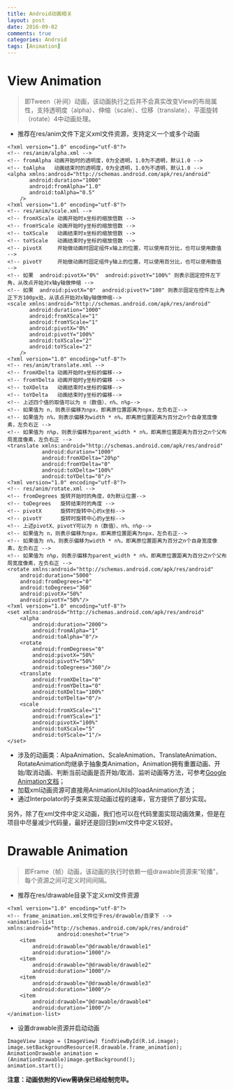 ```yaml
---
title: Android动画相关
layout: post
date: 2016-09-02
comments: true
categories: Android
tags: [Animation]
---
```

<!--more-->
# View Animation

>即Tween（补间）动画，该动画执行之后并不会真实改变View的布局属性，支持透明度（alpha）、伸缩（scale）、位移（translate）、平面旋转（rotate）4中动画处理。

* 推荐在res/anim文件下定义xml文件资源，支持定义一个或多个动画
```
<?xml version="1.0" encoding="utf-8"?>
<!-- res/anim/alpha.xml -->
<!-- fromAlpha 动画开始时的透明度，0为全透明，1.0为不透明，默认1.0 -->
<!-- toAlpha   动画结束时的透明度，0为全透明，1.0为不透明，默认1.0 -->
<alpha xmlns:android="http://schemas.android.com/apk/res/android"
       android:duration="1000"
       android:fromAlpha="1.0"
       android:toAlpha="0.5"
    />
<?xml version="1.0" encoding="utf-8"?> 
<!-- res/anim/scale.xml -->
<!-- fromXScale 动画开始时x坐标的缩放倍数 -->
<!-- fromYScale 动画开始时y坐标的缩放倍数 -->
<!-- toXScale   动画结束时x坐标的缩放倍数 -->
<!-- toYScale   动画结束时y坐标的缩放倍数 -->
<!-- pivotX     开始做动画时固定组件x轴上的位置，可以使用百分比，也可以使用数值 -->
<!-- pivotY     开始做动画时固定组件y轴上的位置，可以使用百分比，也可以使用数值 -->
<!-- 如果  android:pivotX="0%"  android:pivotY="100%" 则表示固定控件左下角，从改点开始对x轴y轴做伸缩 -->
<!-- 如果  android:pivotX="0"  android:pivotY="100" 则表示固定在控件左上角正下方100px处，从该点开始对x轴y轴做伸缩-->
<scale xmlns:android="http://schemas.android.com/apk/res/android"
       android:duration="1000"
       android:fromXScale="1"
       android:fromYScale="1"
       android:pivotX="0%"
       android:pivotY="100%"
       android:toXScale="2"
       android:toYScale="2"
    />
<?xml version="1.0" encoding="utf-8"?>
<!-- res/anim/translate.xml -->
<!-- fromXDelta 动画开始时x坐标的偏移-->
<!-- fromYDelta 动画开始时y坐标的偏移 -->
<!-- toXDelta   动画结束时x坐标的偏移-->
<!-- toYDelta   动画结束时y坐标的偏移-->
<!-- 上述四个值的取值可以为 n（数值）、n%、n%p-->
<!-- 如果值为 n，则表示偏移为npx，即离原位置距离为npx，左负右正-->
<!-- 如果值为 n%，则表示偏移为width * n%，即离原位置距离为百分之n个自身宽度像素，左负右正 -->
<!-- 如果值为 n%p，则表示偏移为parent_width * n%，即离原位置距离为百分之n个父布局宽度像素，左负右正 -->
<translate xmlns:android="http://schemas.android.com/apk/res/android"
           android:duration="1000"
           android:fromXDelta="20%p"
           android:fromYDelta="0"
           android:toXDelta="100%"
           android:toYDelta="0"/>
<?xml version="1.0" encoding="utf-8"?>
<!-- res/anim/rotate.xml -->
<!-- fromDegrees 旋转开始时的角度，0为默认位置-->
<!-- toDegrees   旋转结束时的角度 -->
<!-- pivotX      旋转时旋转中心的x坐标-->
<!-- pivotY      旋转时旋转中心的y坐标-->
<!-- 上述pivotX、pivotY可以为 n（数值）、n%、n%p-->
<!-- 如果值为 n，则表示偏移为npx，即离原位置距离为npx，左负右正-->
<!-- 如果值为 n%，则表示偏移为width * n%，即离原位置距离为百分之n个自身宽度像素，左负右正 -->
<!-- 如果值为 n%p，则表示偏移为parent_width * n%，即离原位置距离为百分之n个父布局宽度像素，左负右正 -->
<rotate xmlns:android="http://schemas.android.com/apk/res/android"
    android:duration="5000"
    android:fromDegrees="0"
    android:toDegrees="360"
    android:pivotX="50%"
    android:pivotY="50%"/>
<?xml version="1.0" encoding="utf-8"?> 
<set xmlns:android="http://schemas.android.com/apk/res/android" 
    <alpha 
        android:duration="2000"> 
        android:fromAlpha="1" 
        android:toAlpha="0"/> 
    <rotate 
        android:fromDegrees="0" 
        android:pivotX="50%" 
        android:pivotY="50%" 
        android:toDegrees="360"/> 
    <translate 
        android:fromXDelta="0" 
        android:fromYDelta="0" 
        android:toXDelta="100%" 
        android:toYDelta="0"/> 
    <scale 
        android:fromXScale="1" 
        android:fromYScale="1" 
        android:pivotX="100%" 
        android:toXScale="5" 
        android:toYScale="1"/> 
</set>
```
* 涉及的动画类：AlpaAnimation、ScaleAnimation、TranslateAnimation、RotateAnimation均继承于抽象类Animation，Animation拥有重置动画、开始/取消动画、判断当前动画是否开始/取消、监听动画等方法，可参考[Google Animation文档](https://developer.android.com/reference/android/animation/Animator.html)；
* 加载xml动画资源可直接用AnimationUtils的loadAnimation方法；
* 通过Interpolator的子类来实现动画过程的速率，官方提供了部分实现。

另外，除了在xml文件中定义动画，我们也可以在代码里面实现动画效果，但是在项目中尽量减少代码量，最好还是回归到xml文件中定义较好。
# Drawable Animation

>即Frame（帧）动画，该动画的执行时依赖一组drawable资源来“轮播”，每个资源之间可定义时间间隔。

* 推荐在res/drawable目录下定义xml文件资源
```
<?xml version="1.0" encoding="utf-8"?>
<!-- frame_animation.xml文件位于res/drawable/目录下 -->
<animation-list xmlns:android="http://schemas.android.com/apk/res/android"
                android:oneshot="true">
    <item
        android:drawable="@drawable/drawable1"
        android:duration="1000"/>
    <item
        android:drawable="@drawable/drawable2"
        android:duration="1000"/>
    <item
        android:drawable="@drawable/drawable3"
        android:duration="1000"/>
    <item
        android:drawable="@drawable/drawable4"
        android:duration="1000"/>
</animation-list>
```
* 设置drawable资源并启动动画
```
ImageView image = (ImageView) findViewById(R.id.image);
image.setBackgroundResource(R.drawable.frame_animation);
AnimationDrawable animation = (AnimationDrawable)image.getBackground();
animation.start();
```
**注意：动画依附的View需确保已经绘制完毕。**
